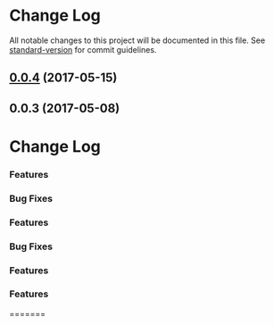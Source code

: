 # Change Log

All notable changes to this project will be documented in this file. See [standard-version](https://github.com/conventional-changelog/standard-version) for commit guidelines.

<a name="0.0.4"></a>
## [0.0.4](https://github.com/darul75/excol/compare/v0.0.3...v0.0.4) (2017-05-15)



<a name="0.0.3"></a>
## 0.0.3 (2017-05-08)



# Change Log



### Features



### Bug Fixes


### Features

### Bug Fixes

### Features


### Features
=======
